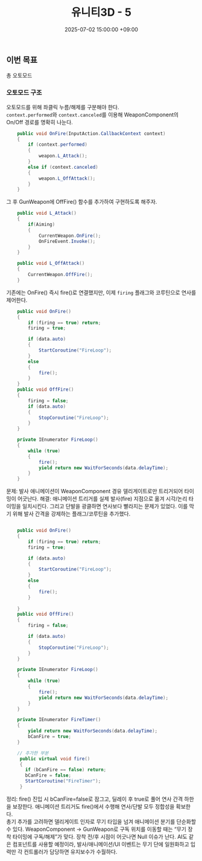﻿---
title: 유니티3D - 5
date: 2025-07-02 15:00:00 +09:00
categories: [유니티,3D]
tags:
  [
    유니티, 3D
  ]
---
## 이번 목표
총 오토모드

### 오토모드 구조
오토모드를 위해 좌클릭 누름/해제를 구분해야 한다.  
`context.performed`와 `context.canceled`를 이용해 WeaponComponent의 On/Off 경로를 명확히 나눈다.  
```c#
    public void OnFire(InputAction.CallbackContext context)
    {
        if (context.performed)
        {
            weapon.L_Attack();
        }
        else if (context.canceled)
        {
            weapon.L_OffAttack();
        }
    }
```

그 후 GunWeapon에 OffFire() 함수를 추가하여 구현하도록 해주자.
```c#
    public void L_Attack()
    {
        if(Aiming)
        {
            CurrentWeapon.OnFire();
            OnFireEvent.Invoke();
        }
    }

    public void L_OffAttack()
    {
        CurrentWeapon.OffFire();
    }
```
기존에는 OnFire() 즉시 fire()로 연결했지만, 이제 `firing` 플래그와 코루틴으로 연사를 제어한다. 

```c#
    public void OnFire()
    {
        if (firing == true) return;
        firing = true;

        if (data.auto)
        {
            StartCoroutine("FireLoop");
        }
        else
        {
            fire();
        }
    }
    public void OffFire()
    {
        firing = false;
        if (data.auto)
        {
            StopCoroutine("FireLoop");
        }
    }

    private IEnumerator FireLoop()
    {
        while (true)
        {
            fire();
            yield return new WaitForSeconds(data.delayTime);
        }
    }
```

문제: 발사 애니메이션이 WeaponComponent 경유 델리게이트로만 트리거되어 타이밍이 어긋난다. 
해결: 애니메이션 트리거를 실제 발사(fire) 지점으로 옮겨 시각/논리 타이밍을 일치시킨다.
그리고 단발을 광클하면 연사보다 빨라지는 문제가 있었다. 이를 막기 위해 발사 간격을 강제하는 플래그/코루틴을 추가했다.  
```c#

    public void OnFire()
    {
        if (firing == true) return;
        firing = true;

        if (data.auto)
        {
            StartCoroutine("FireLoop");
        }
        else
        {
            fire();
        }
       
    }
    public void OffFire()
    {
        firing = false;

        if (data.auto)
        {
            StopCoroutine("FireLoop");
        }
    }

    private IEnumerator FireLoop()
    {
        while (true)
        {
            fire();
            yield return new WaitForSeconds(data.delayTime);
        }
    }

    private IEnumerator FireTimer()
    {
        yield return new WaitForSeconds(data.delayTime);
        bCanFire = true;
    }

    // 추가한 부분
     public virtual void fire()
     {
       if (bCanFire == false) return;
       bCanFire = false;
       StartCoroutine("FireTimer");
     }
```
정리: fire() 진입 시 bCanFire=false로 잠그고, 딜레이 후 true로 풀어 연사 간격 하한을 보장한다. 
애니메이션 트리거도 fire()에서 수행해 연사/단발 모두 정합성을 확보한다.  
총기 추가를 고려하면 델리게이트 인자로 무기 타입을 넘겨 애니메이션 분기를 단순화할 수 있다. 
WeaponComponent → GunWeapon로 구독 위치를 이동할 때는 “무기 장착 타이밍에 구독/해제”가 맞다. 장착 전/후 시점이 어긋나면 Null 이슈가 난다.
AI도 같은 컴포넌트를 사용할 예정이라, 발사/애니메이션/UI 이벤트는 무기 단에 일원화하고 입력만 각 컨트롤러가 담당하면 유지보수가 수월하다.  


